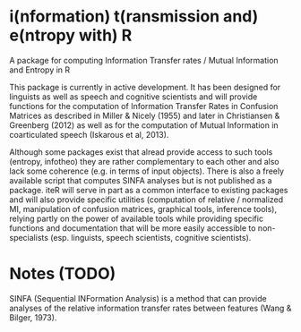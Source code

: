 # i(nformation) t(ransmission and) e(ntropy with) R

A package for computing Information Transfer rates / Mutual Information and Entropy in R

This package is currently in active development. It has been designed for linguists as well as speech and cognitive scientists and will provide functions for the computation of Information Transfer Rates in Confusion Matrices as described in Miller & Nicely (1955) and later in Christiansen & Greenberg (2012) as well as for the computation of Mutual Information in coarticulated speech (Iskarous et al, 2013).

Although some packages exist that alread provide access to such tools (entropy, infotheo) they are rather complementary to each other and also lack some coherence (e.g. in terms of input objects). There is also a freely available script that computes SINFA analyses but is not published as a package. iteR will serve in part as a common interface to existing packages and will also provide specific utilities (computation of relative / normalized MI, manipulation of confusion matrices, graphical tools, inference tools), relying partly on the power of available tools while providing specific functions and documentation that will be more easily accessible to non-specialists (esp. linguists, speech scientists, cognitive scientists).


# Notes (TODO)

SINFA (Sequential INFormation Analysis) is a method that can provide analyses of the relative information transfer rates between features (Wang & Bilger, 1973).
